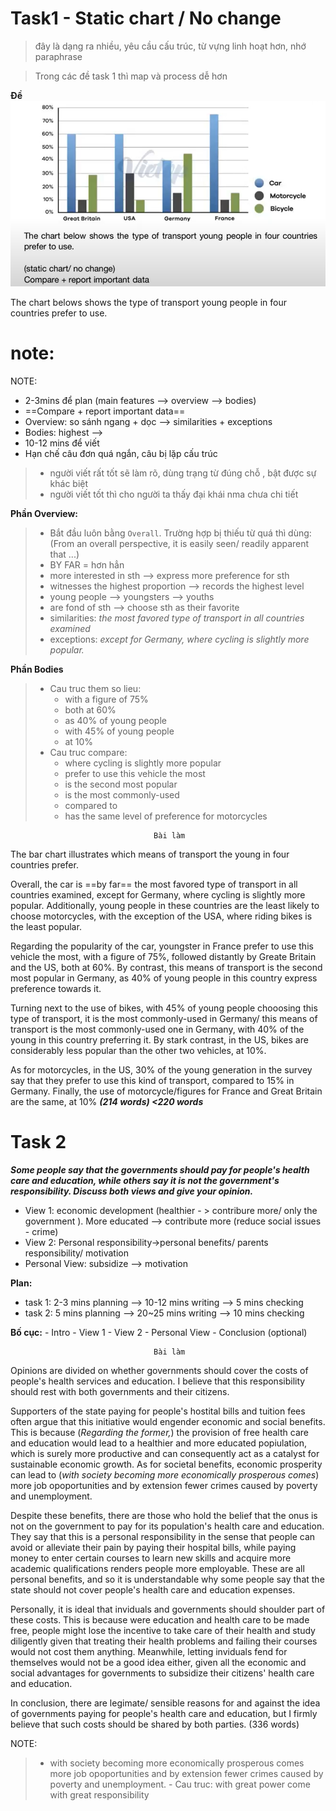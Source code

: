 # Task1 - Static chart / No change

>đây là dạng ra nhiều, yêu cầu cấu trúc, từ vựng linh hoạt hơn, nhớ paraphrase

>Trong các đề task 1 thì map và process dễ hơn

**Đề**
![](https://raw.githubusercontent.com/hhiep1504/Obsidian/refs/heads/main/Ielts/Writing/Pasted%20image%2020241004205405.png)

The chart belows shows the type of transport young people in four countries prefer to use.

note:
=======

NOTE:
-  2-3mins để plan (main features --> overview --> bodies)
- ==Compare + report important data==
- Overview: so sánh ngang + dọc  --> similarities + exceptions
- Bodies: highest -->
- 10-12 mins để viết
- Hạn chế câu đơn quá ngắn, câu bị lặp cấu trúc


> + người viết rất tốt sẽ làm rõ, dùng trạng từ đúng chỗ , bật được sự khác biệt
> + người viết tốt thì cho người ta thấy đại khái nma chưa chi tiết 


**Phần Overview:** 
>- Bắt đầu luôn bằng `Overall`. Trường hợp bị thiếu từ quá thì dùng: (From an overall perspective, it is easily seen/ readily apparent that ...)
>- BY FAR = hơn hẳn
>- more interested in sth --> express more preference for sth
>- witnesses the highest proportion --> records the highest level
>- young people --> youngsters --> youths
>- are fond of sth --> choose sth as their favorite
>- similarities: *the most favored type of transport in all countries examined*
>- exceptions: *except for Germany, where cycling is slightly more popular.*

**Phần Bodies**
> - Cau truc them so lieu: 
> 	- with a figure of 75%
> 	- both at 60%
> 	- as 40% of young people
> 	- with 45% of young people
> 	- at 10%
> - Cau truc compare: 
> 	- where cycling is slightly more popular
> 	- prefer to use this vehicle the most
> 	- is the second most popular
> 	- is the most commonly-used
> 	- compared to
> 	- has the same level of preference for motorcycles

									Bài làm
The bar chart illustrates which means of transport the young in four countries prefer.

Overall, the car is ==by far== the most favored type of transport in all countries examined, except for Germany, where cycling is slightly more popular. Additionally, young people in these countries are the least likely to choose motorcycles, with the exception of the USA, where riding bikes is the least popular.

Regarding the popularity of the car, youngster in France prefer to use this vehicle the most, with a figure of 75%, followed distantly by Greate Britain and the US, both at 60%. By contrast, this means of transport is the second most popular in Germany, as 40% of young people in this country express preference towards it.

Turning next to the use of bikes, with 45% of young people chooosing this type of transport, it is the most commonly-used in Germany/ this means of transport is the most commonly-used one in Germany, with 40% of the young in this country preferring it. By stark contrast, in the US, bikes are considerably less popular than the other two vehicles, at 10%.

As for motorcycles, in the US, 30% of the young generation in the survey say that they prefer to use this kind of transport, compared to 15% in Germany. Finally, the use of motorcycle/figures for France and Great Britain are the same, at 10%
													***(214 words) <220 words***




# Task 2

***Some people say that the governments should pay for people's health care and education, while others say it is not the government's responsibility. Discuss both views and give your opinion.***

- View 1: economic development (healthier - > contribure more/ only the government ). More educated --> contribute more (reduce social issues - crime)
- View 2:  Personal responsibility->personal benefits/ parents responsibility/ motivation
- Personal View: subsidize --> motivation

**Plan:**
- task 1: 2-3 mins planning --> 10-12 mins writing --> 5 mins checking
- task 2: 5 mins planning --> 20~25 mins writing --> 10 mins checking

**Bố cục:**
		- Intro
		- View 1
		- View 2
		- Personal View
		- Conclusion (optional)

									Bài làm
Opinions are divided on whether governments should cover the costs of people's health services and education. I believe that this responsibility should rest with both governments and their citizens.

Supporters of the state paying for people's hostital bills and tuition fees often argue that this initiative would engender economic and social benefits. This is because (*Regarding the former,*) the provision of free health care and education would lead to a healthier and more educated popiulation, which is surely more productive and can consequently act as a catalyst for sustainable economic growth. As for societal benefits, economic prosperity can lead to (*with society becoming more economically prosperous comes*) more job opoportunities and by extension fewer crimes caused by poverty and unemployment.

Despite these benefits, there are those who hold the belief that the onus is not on the government to pay for its population's health care and education. They say that this is a personal responsibility in the sense that people can avoid or alleviate their pain by paying their hospital bills, while paying money to enter certain courses to learn new skills and acquire more academic qualifications renders people more employable. These are all personal benefits, and so it is understandable why some people say that the state should not cover people's health care and education expenses.

Personally, it is ideal that inviduals and governments should shoulder part of these costs. This is because were education and health care to be made free, people might lose the incentive to take care of their health and study diligently given that treating their health problems and failing their courses would not cost them anything. Meanwhile, letting inviduals fend for themselves would not be a good idea either, given all the economic and social advantages for governments to subsidize their citizens' health care and education.

In conclusion, there are legimate/ sensible reasons for and against the idea of governments paying for people's health care and education, but I firmly believe that  such costs  should be  shared by both parties. 
																	(336 words)

NOTE:
>- with society becoming more economically prosperous comes more job opoportunities and by extension fewer crimes caused by poverty and unemployment.
	- Cau truc: with great power come with great responsibility


